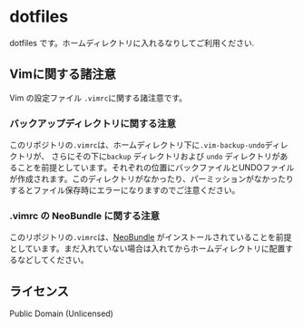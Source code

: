 # dotfiles
dotfiles です。ホームディレクトリに入れるなりしてご利用ください.

## Vimに関する諸注意
Vim の設定ファイル `.vimrc`に関する諸注意です。
### バックアップディレクトリに関する注意
このリポジトリの`.vimrc`は、ホームディレクトリ下に`.vim-backup-undo`ディレクトリが、 さらにその下に`backup` ディレクトリおよび `undo` ディレクトリがあることを前提としています。それぞれの位置にバックファイルとUNDOファイルが作成されます。このディレクトリがなかったり、パーミッションがなかったりするとファイル保存時にエラーになりますのでご注意ください。

### .vimrc の NeoBundle に関する注意
このリポジトリの`.vimrc`は、[NeoBundle](https://github.com/Shougo/neobundle.vim) がインストールされていることを前提としています。まだ入れていない場合は入れてからホームディレクトリに配置するなどしてください。

## ライセンス
Public Domain (Unlicensed)
